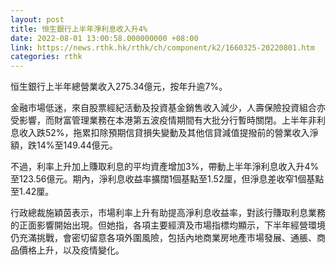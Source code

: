 ```yaml
---
layout: post
title: 恒生銀行上半年淨利息收入升4%
date: 2022-08-01 13:00:58.000000000 +08:00
link: https://news.rthk.hk/rthk/ch/component/k2/1660325-20220801.htm
categories: rthk
---
```


恒生銀行上半年總營業收入275.34億元，按年升逾7%。

金融市場低迷，來自股票經紀活動及投資基金銷售收入減少，人壽保險投資組合亦受影響，而財富管理業務在本港第五波疫情期間有大批分行暫時關閉。上半年非利息收入跌52%，拖累扣除預期信貸損失變動及其他信貸減值提撥前的營業收入淨額，跌14%至149.44億元。

不過，利率上升加上賺取利息的平均資產增加3%，帶動上半年淨利息收入升4%至123.56億元。期內，淨利息收益率擴闊1個基點至1.52厘，但淨息差收窄1個基點至1.42厘。

行政總裁施穎茵表示，市場利率上升有助提高淨利息收益率，對該行賺取利息業務的正面影響開始出現。但她指，各項主要經濟及市場指標均顯示，下半年經營環境仍充滿挑戰，會密切留意各項外圍風險，包括內地商業房地產市場發展、通脹、商品價格上升，以及疫情變化。
